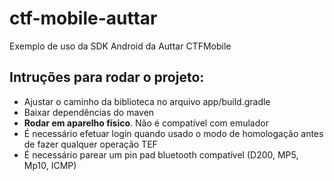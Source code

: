 # ctf-mobile-auttar
Exemplo de uso da SDK Android da Auttar CTFMobile


## Intruções para rodar o projeto:

- Ajustar o caminho da biblioteca no arquivo app/build.gradle
- Baixar dependências do maven
- **Rodar em aparelho físico**. Não é compatível com emulador
- É necessário efetuar login quando usado o modo de homologação antes de fazer qualquer operação TEF
- É necessário parear um pin pad bluetooth compatível (D200, MP5, Mp10, ICMP)